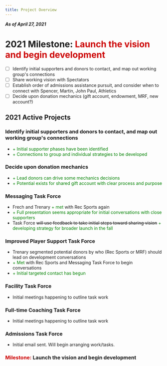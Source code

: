 ```yaml
---
title: Project Overview
---
```

***As of April 27, 2021***

# 2021 Milestone: <span style='color:#cc0000'>Launch the vision and begin development</span>
- [ ] Identify initial supporters and donors to contact, and map out working group's connections
- [ ] Share working vision with Spectators
- [ ] Establish order of admissions assistance pursuit, and consider when to connect with Spencer, Martin, John Paul, Athletics
- [ ] Decide upon donation mechanics (gift account, endowment, MRF, new account?)

## 2021 Active Projects
### Identify initial supporters and donors to contact, and map out working group's connections
- <span style='color:green'>+ Initial supporter phases have been identified</span>
- <span style='color:green'>+ Connections to group and individual strategies to be developed</span>

### Decide upon donation mechanics
- <span style='color:green'>+ Lead donors can drive some mechanics decisions</span>
- <span style='color:green'>+ Potential exists for shared gift account with clear process and purpose</span>

### Messaging Task Force
- Frech and Trenary <span style='color:green'>+ met</span> with Rec Sports again
- <span style='color:green'>+ Full presentation seems appropriate for initial conversations with close supporters</span>
- Task Force ~~will use feedback to take initial steps toward sharing vision~~ <span style='color:green'>+ developing strategy for broader launch in the fall</span>

### Improved Player Support Task Force
- Trenary segmented potential donors by who (Rec Sports or MRF) should lead on development conversations
- <span style='color:green'>+ Met</span> with Rec Sports and Messaging Task Force to begin conversations
- <span style='color:green'>+ Initial targeted contact has begun</span>

### Facility Task Force
- Initial meetings happening to outline task work

### Full-time Coaching Task Force
- Initial meetings happening to outline task work

### Admissions Task Force
- Initial email sent. Will begin arranging work/tasks.

### <span style='color:#cc0000'>Milestone:</span> **Launch the vision and begin development**
